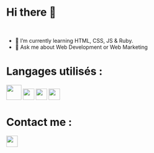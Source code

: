 # Hi there 👋  

<br>

- 🌱 I’m currently learning HTML, CSS, JS & Ruby.
- 💬 Ask me about Web Development or Web Marketing 


# Langages utilisés :

<img src="https://upload.wikimedia.org/wikipedia/commons/thumb/6/61/HTML5_logo_and_wordmark.svg/1024px-HTML5_logo_and_wordmark.svg.png" width="40" >
<img src="https://upload.wikimedia.org/wikipedia/commons/thumb/d/d5/CSS3_logo_and_wordmark.svg/363px-CSS3_logo_and_wordmark.svg.png" width="30">
<img src="https://brandslogos.com/wp-content/uploads/images/bootstrap-logo.png" width="30" >
<img src="https://upload.wikimedia.org/wikipedia/commons/thumb/7/73/Ruby_logo.svg/640px-Ruby_logo.svg.png" width="30" >


# Contact me :


[<img src="https://cdn-icons-png.flaticon.com/512/174/174857.png" width="30" >](https://www.linkedin.com/in/joao-w/?original_referer=)
 



<!--
**JoaoWav/JoaoWav** is a ✨ _special_ ✨ repository because its `README.md` (this file) appears on your GitHub profile.

Here are some ideas to get you started:

- 🔭 I’m currently working on ...
- 🌱 I’m currently learning ...
- 👯 I’m looking to collaborate on ...
- 🤔 I’m looking for help with ...
- 💬 Ask me about ...
- 📫 How to reach me: ...
- 😄 Pronouns: ...
- ⚡ Fun fact: ...
-->
